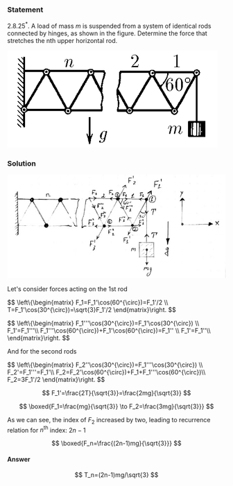 ###  Statement

$2.8.25^*.$ A load of mass $m$ is suspended from a system of identical rods connected by hinges, as shown in the figure. Determine the force that stretches the nth upper horizontal rod.

![ For problem $2.8.25^*$ |486x225, 34%](../../img/2.8.25/2.8.25.png)

### Solution

![ Forces acting on the system |685x323, 59%](../../img/2.8.25/2.8.25_1.jpg)

Let's consider forces acting on the 1st rod

$$
\left\\{\begin{matrix} F_1=F_1'\cos(60^{\circ})=F_1'/2 \\\ T=F_1'\cos(30^{\circ})=\sqrt{3}F_1'/2 \end{matrix}\right.
$$

$$
\left\\{\begin{matrix} F_1'''\cos(30^{\circ})=F_1'\cos(30^{\circ}) \\\ F_1'=F_1'''\\\ F_1'''\cos(60^{\circ})+F_1'\cos(60^{\circ})=F_1'' \\\ F_1'=F_1''\\\ \end{matrix}\right.
$$

And for the second rods

$$
\left\\{\begin{matrix} F_2''\cos(30^{\circ})=F_1'''\cos(30^{\circ}) \\\ F_2'=F_1'''=F_1'\\\ F_2=F_2'\cos(60^{\circ})+F_1+F_1'''\cos(60^{\circ})\\\ F_2=3F_1'/2 \end{matrix}\right.
$$

$$
F_1'=\frac{2T}{\sqrt{3}}=\frac{2mg}{\sqrt{3}}
$$

$$
\boxed{F_1=\frac{mg}{\sqrt{3}} \to F_2=\frac{3mg}{\sqrt{3}}}
$$

As we can see, the index of $F_2$ increased by two, leading to recurrence relation for $n^\text{th}$ index: $2n-1$

$$
\boxed{F_n=\frac{(2n-1)mg}{\sqrt{3}}}
$$

#### Answer

$$
T_n=(2n-1)mg/\sqrt{3}
$$